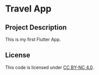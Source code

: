 # Travel App

<base target="_blank">

## Project Description

This is my first Flutter App.

## License

This code is licensed under [CC BY-NC 4.0](https://creativecommons.org/licenses/by-nc/4.0/).
